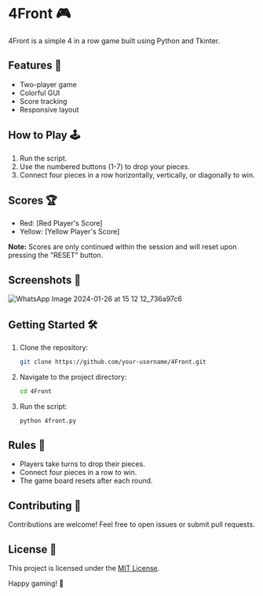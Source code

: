 # 4Front 🎮

4Front is a simple 4 in a row game built using Python and Tkinter.

## Features 🚀

- Two-player game
- Colorful GUI
- Score tracking
- Responsive layout

## How to Play 🕹️

1. Run the script.
2. Use the numbered buttons (1-7) to drop your pieces.
3. Connect four pieces in a row horizontally, vertically, or diagonally to win.

## Scores 🏆

- Red: [Red Player's Score]
- Yellow: [Yellow Player's Score]

**Note:** Scores are only continued within the session and will reset upon pressing the "RESET" button.

## Screenshots 📸

![WhatsApp Image 2024-01-26 at 15 12 12_736a97c6](https://github.com/footcricket05/4Front/assets/93007427/b9065c08-bcb5-49bf-8f22-524e614b5686)

## Getting Started 🛠️

1. Clone the repository:

   ```bash
   git clone https://github.com/your-username/4Front.git
   ```

2. Navigate to the project directory:

   ```bash
   cd 4Front
   ```

3. Run the script:

   ```bash
   python 4front.py
   ```

## Rules 📜

- Players take turns to drop their pieces.
- Connect four pieces in a row to win.
- The game board resets after each round.

## Contributing 🤝

Contributions are welcome! Feel free to open issues or submit pull requests.

## License 📝

This project is licensed under the [MIT License](LICENSE).

Happy gaming! 🎉
